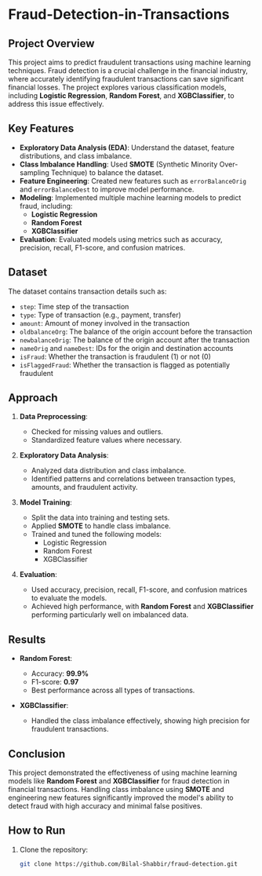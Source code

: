 # Fraud-Detection-in-Transactions

## Project Overview
This project aims to predict fraudulent transactions using machine learning techniques. Fraud detection is a crucial challenge in the financial industry, where accurately identifying fraudulent transactions can save significant financial losses. The project explores various classification models, including **Logistic Regression**, **Random Forest**, and **XGBClassifier**, to address this issue effectively.

## Key Features
- **Exploratory Data Analysis (EDA)**: Understand the dataset, feature distributions, and class imbalance.
- **Class Imbalance Handling**: Used **SMOTE** (Synthetic Minority Over-sampling Technique) to balance the dataset.
- **Feature Engineering**: Created new features such as `errorBalanceOrig` and `errorBalanceDest` to improve model performance.
- **Modeling**: Implemented multiple machine learning models to predict fraud, including:
  - **Logistic Regression**
  - **Random Forest**
  - **XGBClassifier**
- **Evaluation**: Evaluated models using metrics such as accuracy, precision, recall, F1-score, and confusion matrices.

## Dataset
The dataset contains transaction details such as:
- `step`: Time step of the transaction
- `type`: Type of transaction (e.g., payment, transfer)
- `amount`: Amount of money involved in the transaction
- `oldbalanceOrg`: The balance of the origin account before the transaction
- `newbalanceOrig`: The balance of the origin account after the transaction
- `nameOrig` and `nameDest`: IDs for the origin and destination accounts
- `isFraud`: Whether the transaction is fraudulent (1) or not (0)
- `isFlaggedFraud`: Whether the transaction is flagged as potentially fraudulent

## Approach
1. **Data Preprocessing**:
   - Checked for missing values and outliers.
   - Standardized feature values where necessary.
   
2. **Exploratory Data Analysis**:
   - Analyzed data distribution and class imbalance.
   - Identified patterns and correlations between transaction types, amounts, and fraudulent activity.

3. **Model Training**:
   - Split the data into training and testing sets.
   - Applied **SMOTE** to handle class imbalance.
   - Trained and tuned the following models:
     - Logistic Regression
     - Random Forest
     - XGBClassifier

4. **Evaluation**:
   - Used accuracy, precision, recall, F1-score, and confusion matrices to evaluate the models.
   - Achieved high performance, with **Random Forest** and **XGBClassifier** performing particularly well on imbalanced data.

## Results
- **Random Forest**:
  - Accuracy: **99.9%**
  - F1-score: **0.97**
  - Best performance across all types of transactions.

- **XGBClassifier**:
  - Handled the class imbalance effectively, showing high precision for fraudulent transactions.

## Conclusion
This project demonstrated the effectiveness of using machine learning models like **Random Forest** and **XGBClassifier** for fraud detection in financial transactions. Handling class imbalance using **SMOTE** and engineering new features significantly improved the model's ability to detect fraud with high accuracy and minimal false positives.

## How to Run
1. Clone the repository:
   ```bash
   git clone https://github.com/Bilal-Shabbir/fraud-detection.git
